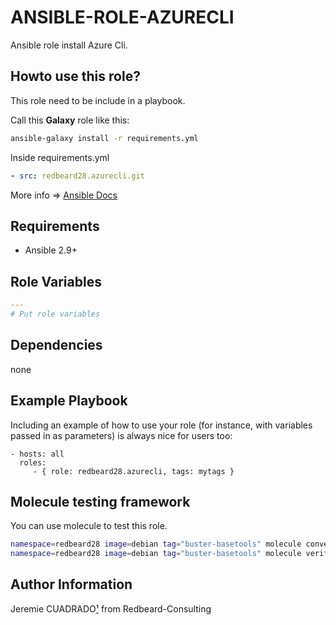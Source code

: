 ANSIBLE-ROLE-AZURECLI
=====================

Ansible role install Azure Cli.


## Howto use this role?
This role need to be include in a playbook. 

Call this **Galaxy** role  like this:

````bash
ansible-galaxy install -r requirements.yml 
````

Inside requirements.yml
````yaml
- src: redbeard28.azurecli.git
````

More info => [Ansible Docs](https://docs.ansible.com/ansible-container/roles/access.html)

## Requirements

 * Ansible 2.9+


Role Variables
--------------

```yaml
---
# Put role variables
```

Dependencies
------------

none

Example Playbook
----------------

Including an example of how to use your role (for instance, with variables passed in as parameters) is always nice for users too:

    - hosts: all
      roles:
         - { role: redbeard28.azurecli, tags: mytags }


Molecule testing framework
--------------------------

You can use molecule to test this role.
```bash
namespace=redbeard28 image=debian tag="buster-basetools" molecule converge 
namespace=redbeard28 image=debian tag="buster-basetools" molecule verify 
```

Author Information
------------------

Jeremie CUADRADO[¹](mailto:info@redbeard-consulting.fr) from Redbeard-Consulting
